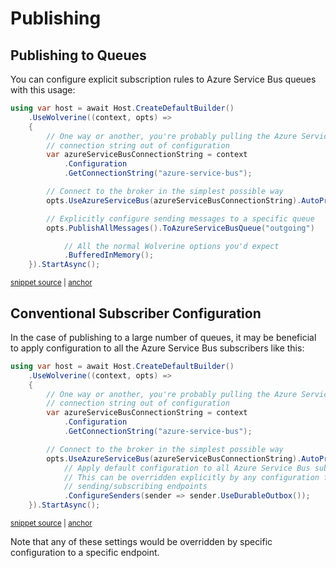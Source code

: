 # Publishing

## Publishing to Queues

You can configure explicit subscription rules to Azure Service Bus queues
with this usage:

<!-- snippet: sample_publishing_to_specific_azure_service_bus_queue -->
<a id='snippet-sample_publishing_to_specific_azure_service_bus_queue'></a>
```cs
using var host = await Host.CreateDefaultBuilder()
    .UseWolverine((context, opts) =>
    {
        // One way or another, you're probably pulling the Azure Service Bus
        // connection string out of configuration
        var azureServiceBusConnectionString = context
            .Configuration
            .GetConnectionString("azure-service-bus");

        // Connect to the broker in the simplest possible way
        opts.UseAzureServiceBus(azureServiceBusConnectionString).AutoProvision();

        // Explicitly configure sending messages to a specific queue
        opts.PublishAllMessages().ToAzureServiceBusQueue("outgoing")

            // All the normal Wolverine options you'd expect
            .BufferedInMemory();
    }).StartAsync();
```
<sup><a href='https://github.com/JasperFx/wolverine/blob/main/src/Transports/Azure/Wolverine.AzureServiceBus.Tests/DocumentationSamples.cs#L116-L137' title='Snippet source file'>snippet source</a> | <a href='#snippet-sample_publishing_to_specific_azure_service_bus_queue' title='Start of snippet'>anchor</a></sup>
<!-- endSnippet -->


## Conventional Subscriber Configuration

In the case of publishing to a large number of queues, it may be beneficial
to apply configuration to all the Azure Service Bus subscribers like this:

<!-- snippet: sample_conventional_subscriber_configuration_for_azure_service_bus -->
<a id='snippet-sample_conventional_subscriber_configuration_for_azure_service_bus'></a>
```cs
using var host = await Host.CreateDefaultBuilder()
    .UseWolverine((context, opts) =>
    {
        // One way or another, you're probably pulling the Azure Service Bus
        // connection string out of configuration
        var azureServiceBusConnectionString = context
            .Configuration
            .GetConnectionString("azure-service-bus");

        // Connect to the broker in the simplest possible way
        opts.UseAzureServiceBus(azureServiceBusConnectionString).AutoProvision()
            // Apply default configuration to all Azure Service Bus subscribers
            // This can be overridden explicitly by any configuration for specific
            // sending/subscribing endpoints
            .ConfigureSenders(sender => sender.UseDurableOutbox());
    }).StartAsync();
```
<sup><a href='https://github.com/JasperFx/wolverine/blob/main/src/Transports/Azure/Wolverine.AzureServiceBus.Tests/DocumentationSamples.cs#L196-L215' title='Snippet source file'>snippet source</a> | <a href='#snippet-sample_conventional_subscriber_configuration_for_azure_service_bus' title='Start of snippet'>anchor</a></sup>
<!-- endSnippet -->

Note that any of these settings would be overridden by specific configuration to
a specific endpoint.
